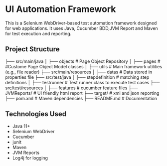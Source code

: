 # UI Automation Framework

This is a Selenium WebDriver-based test automation framework designed for web applications. It uses Java, Cucumber BDD,JVM Report and Maven for test execution and reporting.

## Project Structure

├── src/main/java 
│   ├── objects              # Page Object Repository
│   ├── pages                # #Custome Page Object Model classes
│   ├── utils                # Main framework utilities (e.g., file reader)
├── src/main/resources
│   ├── datas                # Data stored in properties file
├── src/test/java
│   ├── stepdefinition       # matching step definitions
│   ├── testrunner           # Test runner class to execute test cases
├── src/test/resources
│   ├── features             # cucumber feature files
├── JVMReports/              # UI friendly html report
├── target/                  # xml and json reporting
├── pom.xml                  # Maven dependencies
├── README.md                # Documentation

## Technologies Used
- Java 11+
- Selenium WebDriver
- Cucumber
- junit
- Maven
- JVM Reports
- Log4j for logging
